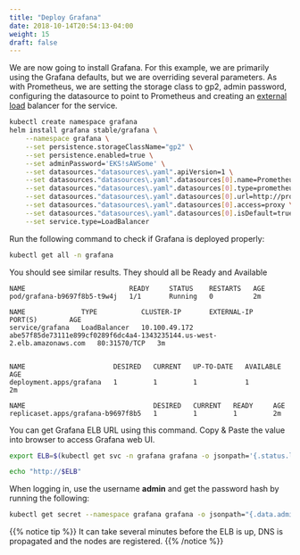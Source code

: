 ```yaml
---
title: "Deploy Grafana"
date: 2018-10-14T20:54:13-04:00
weight: 15
draft: false
---
```


We are now going to install Grafana. For this example, we are primarily using the Grafana defaults,
but we are overriding several parameters. As with Prometheus, we are setting the storage class
to gp2, admin password, configuring the datasource to point to Prometheus and creating an
[external load](https://kubernetes.io/docs/tasks/access-application-cluster/create-external-load-balancer/)
balancer for the service.

```bash
kubectl create namespace grafana
helm install grafana stable/grafana \
    --namespace grafana \
    --set persistence.storageClassName="gp2" \
    --set persistence.enabled=true \
    --set adminPassword='EKS!sAWSome' \
    --set datasources."datasources\.yaml".apiVersion=1 \
    --set datasources."datasources\.yaml".datasources[0].name=Prometheus \
    --set datasources."datasources\.yaml".datasources[0].type=prometheus \
    --set datasources."datasources\.yaml".datasources[0].url=http://prometheus-server.prometheus.svc.cluster.local \
    --set datasources."datasources\.yaml".datasources[0].access=proxy \
    --set datasources."datasources\.yaml".datasources[0].isDefault=true \
    --set service.type=LoadBalancer
```

Run the following command to check if Grafana is deployed properly:

```bash
kubectl get all -n grafana
```

You should see similar results. They should all be Ready and Available

```text
NAME                          READY     STATUS    RESTARTS   AGE
pod/grafana-b9697f8b5-t9w4j   1/1       Running   0          2m

NAME              TYPE           CLUSTER-IP       EXTERNAL-IP                                                               PORT(S)        AGE
service/grafana   LoadBalancer   10.100.49.172   abe57f85de73111e899cf0289f6dc4a4-1343235144.us-west-2.elb.amazonaws.com   80:31570/TCP   3m


NAME                      DESIRED   CURRENT   UP-TO-DATE   AVAILABLE   AGE
deployment.apps/grafana   1         1         1            1           2m

NAME                                DESIRED   CURRENT   READY     AGE
replicaset.apps/grafana-b9697f8b5   1         1         1         2m
```

You can get Grafana ELB URL using this command. Copy & Paste the value into browser to access Grafana web UI.

```bash
export ELB=$(kubectl get svc -n grafana grafana -o jsonpath='{.status.loadBalancer.ingress[0].hostname}')

echo "http://$ELB"
```

When logging in, use the username **admin** and get the password hash by running the following:

```bash
kubectl get secret --namespace grafana grafana -o jsonpath="{.data.admin-password}" | base64 --decode ; echo
```

{{% notice tip %}}
It can take several minutes before the ELB is up, DNS is propagated and the nodes are registered.
{{% /notice %}}
